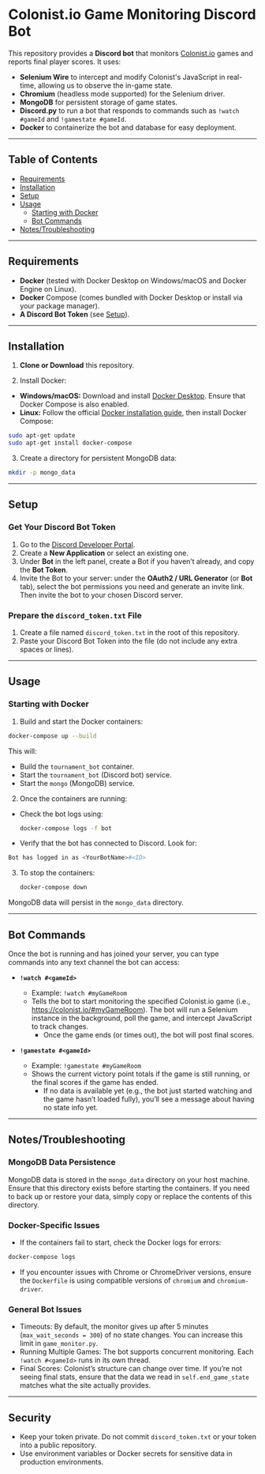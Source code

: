 # Colonist.io Game Monitoring Discord Bot

This repository provides a **Discord bot** that monitors [Colonist.io](https://colonist.io/) games and reports final player scores. It uses:

- **Selenium Wire** to intercept and modify Colonist's JavaScript in real-time, allowing us to observe the in-game state.
- **Chromium** (headless mode supported) for the Selenium driver.
- **MongoDB** for persistent storage of game states.
- **Discord.py** to run a bot that responds to commands such as `!watch #gameId` and `!gamestate #gameId`.
- **Docker** to containerize the bot and database for easy deployment.

---

## Table of Contents

- [Requirements](#requirements)
- [Installation](#installation)  
- [Setup](#setup) 
- [Usage](#usage)  
  - [Starting with Docker](#starting-the-bot)  
  - [Bot Commands](#bot-commands)
- [Notes/Troubleshooting](#notestroubleshooting)

---

## Requirements

- **Docker** (tested with Docker Desktop on Windows/macOS and Docker Engine on Linux).
- **Docker** Compose (comes bundled with Docker Desktop or install via your package manager).
- **A Discord Bot Token** (see [Setup](#setup)).

---

## Installation

1. **Clone or Download** this repository.

2. Install Docker:
  - **Windows/macOS:** Download and install [Docker Desktop](https://www.docker.com/products/docker-desktop/). Ensure that Docker Compose is also enabled.
  - **Linux:** Follow the official [Docker installation guide](https://docs.docker.com/engine/install/), then install Docker Compose:
  ```bash
  sudo apt-get update
  sudo apt-get install docker-compose
  ```
3. Create a directory for persistent MongoDB data:
  ```bash
  mkdir -p mongo_data
  ```

---

## Setup

### Get Your Discord Bot Token

1. Go to the [Discord Developer Portal](https://discord.com/developers/applications).  
2. Create a **New Application** or select an existing one.  
3. Under **Bot** in the left panel, create a Bot if you haven’t already, and copy the **Bot Token**.  
4. Invite the Bot to your server: under the **OAuth2 / URL Generator** (or **Bot** tab), select the bot permissions you need and generate an invite link. Then invite the bot to your chosen Discord server.  

### Prepare the `discord_token.txt` File

1. Create a file named `discord_token.txt` in the root of this repository.
2. Paste your Discord Bot Token into the file (do not include any extra spaces or lines).

---

## Usage

### Starting with Docker

1. Build and start the Docker containers:
  ```bash
  docker-compose up --build
  ```
  This will:
  - Build the `tournament_bot` container.
  - Start the `tournament_bot` (Discord bot) service.
  - Start the `mongo` (MongoDB) service.
2. Once the containers are running:
  - Check the bot logs using:
    ```bash
    docker-compose logs -f bot
    ```
  - Verify that the bot has connected to Discord. Look for:
  ```bash
  Bot has logged in as <YourBotName>#<ID>
  ```
3. To stop the containers:
    ```bash
    docker-compose down
    ```
  MongoDB data will persist in the `mongo_data` directory.

---

## Bot Commands

Once the bot is running and has joined your server, you can type commands into any text channel the bot can access:

- **`!watch #<gameId>`**
  - Example: `!watch #myGameRoom` 
  - Tells the bot to start monitoring the specified Colonist.io game (i.e., https://colonist.io/#myGameRoom). The bot will run a Selenium instance in the background, poll the game, and intercept JavaScript to track changes.
    - Once the game ends (or times out), the bot will post final scores.

- **`!gamestate #<gameId>`**
  - Example: `!gamestate #myGameRoom`
  - Shows the current victory point totals if the game is still running, or the final scores if the game has ended. 
    - If no data is available yet (e.g., the bot just started watching and the game hasn’t loaded fully), you’ll see a message about having no state info yet.

---

## Notes/Troubleshooting

### MongoDB Data Persistence

MongoDB data is stored in the `mongo_data` directory on your host machine. Ensure that this directory exists before starting the containers. If you need to back up or restore your data, simply copy or replace the contents of this directory.

### Docker-Specific Issues
  - If the containers fail to start, check the Docker logs for errors:
  ```bash
  docker-compose logs
  ```
  - If you encounter issues with Chrome or ChromeDriver versions, ensure the `Dockerfile` is using compatible versions of `chromium` and `chromium-driver`.

### General Bot Issues
  - Timeouts: By default, the monitor gives up after 5 minutes (`max_wait_seconds = 300`) of no state changes. You can increase this limit in `game_monitor.py`.
  - Running Multiple Games: The bot supports concurrent monitoring. Each `!watch #<gameId>` runs in its own thread.
  - Final Scores: Colonist’s structure can change over time. If you’re not seeing final stats, ensure that the data we read in `self.end_game_state` matches what the site actually provides.

  ---

  ## Security
  - Keep your token private. Do not commit `discord_token.txt` or your token into a public repository.
  - Use environment variables or Docker secrets for sensitive data in production environments.